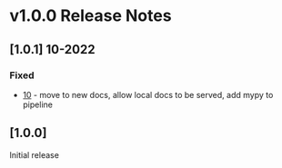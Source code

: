 # v1.0.0 Release Notes

## [1.0.1] 10-2022

### Fixed
- [10](https://github.com/networktocode/nornir-pyntc/pull/10) - move to new docs, allow local docs to be served, add mypy to pipeline

## [1.0.0]
Initial release
